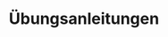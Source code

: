---
title: "Übungsanleitungen"
description: "Diese Übungen zeigen die Grundlagen vom einfachen Stromkreis mit dem Ohmschen Gesetz."
weight: 2
img: "uebung-2.jpg"
---